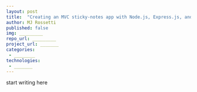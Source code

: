```yaml
---
layout: post
title:  "Creating an MVC sticky-notes app with Node.js, Express.js, and Mongodb"
author: MJ Rossetti
published: false
img: _________
repo_url: _________
project_url: _______
categories:
 - ________
technologies:
 - _______
---
```


start writing here
